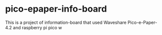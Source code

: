 # pico-epaper-info-board
This is a project of information-board that used Waveshare Pico-e-Paper-4.2 and raspberry pi pico w
